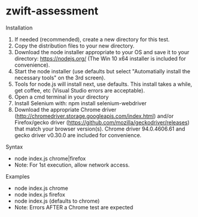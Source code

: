 # zwift-assessment
Installation
1. If needed (recommended), create a new directory for this test.
2. Copy the distribution files to your new directory.
2. Download the node installer appropriate to your OS and save it to your  directory: https://nodejs.org/ (The Win 10 x64 installer is included for convenience).
3. Start the node installer (use defaults but select "Automatially install the necessary tools" on the 3rd screen).
4. Tools for node.js will install next, use defaults. This install takes a while, get coffee, etc (Visual Studio errors are acceptable).
5. Open a cmd terminal in your directory
6. Install Selenium with: npm install selenium-webdriver
7. Download the appropriate Chrome driver (http://chromedriver.storage.googleapis.com/index.html) and/or Firefox/gecko driver (https://github.com/mozilla/geckodriver/releases) that match your browser version(s). Chrome driver 94.0.4606.61 and gecko driver v0.30.0 are included for convenience.

Syntax
- node index.js chrome|firefox 
- Note: For 1st execution, allow network access.

Examples
- node index.js chrome
- node index.js firefox
- node index.js (defaults to chrome)
- Note: Errors AFTER a Chrome test are expected
